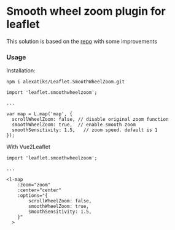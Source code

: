 # Smooth wheel zoom plugin for leaflet

This solution is based on the [repo](https://github.com/mutsuyuki/Leaflet.SmoothWheelZoom) with some improvements 

### Usage

Installation:

`npm i alexatiks/Leaflet.SmoothWheelZoom.git`

```
import 'leaflet.smoothwheelzoom';

...

var map = L.map('map', {
  scrollWheelZoom: false, // disable original zoom function
  smoothWheelZoom: true,  // enable smooth zoom 
  smoothSensitivity: 1.5,   // zoom speed. default is 1
});
```
With Vue2Leaflet

```
import 'leaflet.smoothwheelzoom';

...

<l-map
    :zoom="zoom"
    :center="center"
    :options="{
        scrollWheelZoom: false,
        smoothWheelZoom: true,
        smoothSensitivity: 1.5,
    }"
  >
```
